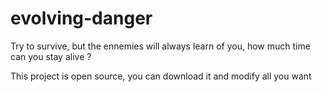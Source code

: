 # evolving-danger
Try to survive, but the ennemies will always learn of you, how much time can you stay alive ?

This project is open source, you can download it and modify all you want
